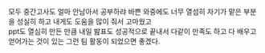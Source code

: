 모두 중간고사도 얼마 안남아서 공부하랴 바쁜 와중에도 너무 열섬히 자기가 맡은 부분을 성실히 하고 내게도 도움을 많이 줘서 고마웠고
<br>ppt도 열심히 만든 만큼 내일 밢표도 성공적으로 끝내서 다같이 만족도 하고 다 배우고 얻어가는 것이 있는 그런 팀 활동이 되었으면 좋겠다.

